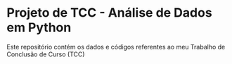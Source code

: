 # Projeto de TCC - Análise de Dados em Python

Este repositório contém os dados e códigos referentes ao meu Trabalho de Conclusão de Curso (TCC)
